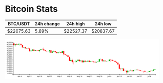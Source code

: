 # Bitcoin Stats

BTC/USDT|24h change|24h high|24h low|
|---|---|---|---|
|$22075.63|5.89%|$22527.37|$20837.67|

<img src="./chart.svg">
